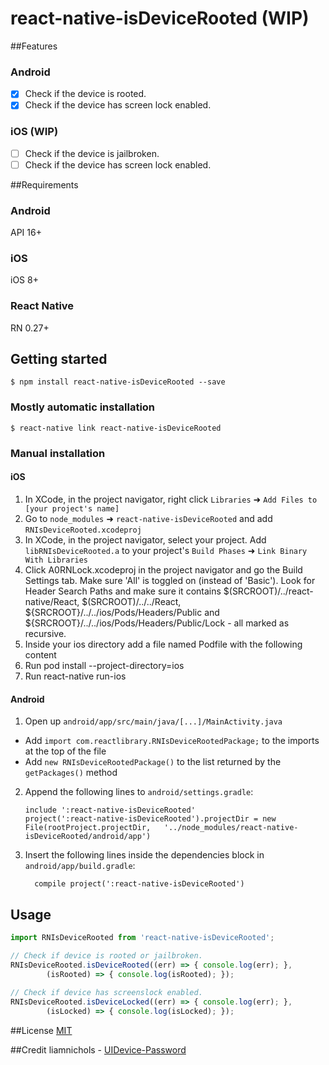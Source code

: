 
# react-native-isDeviceRooted (WIP)

##Features
### Android
- [x] Check if the device is rooted.
- [x] Check if the device has screen lock enabled.
  
### iOS (WIP)
- [ ] Check if the device is jailbroken. 
- [ ] Check if the device has screen lock enabled.

##Requirements
### Android
API 16+
### iOS
iOS 8+
### React Native
RN 0.27+


## Getting started

`$ npm install react-native-isDeviceRooted --save`

### Mostly automatic installation

`$ react-native link react-native-isDeviceRooted`

### Manual installation


#### iOS

1. In XCode, in the project navigator, right click `Libraries` ➜ `Add Files to [your project's name]`
2. Go to `node_modules` ➜ `react-native-isDeviceRooted` and add `RNIsDeviceRooted.xcodeproj`
3. In XCode, in the project navigator, select your project. Add `libRNIsDeviceRooted.a` to your project's `Build Phases` ➜ `Link Binary With Libraries`
4. Click A0RNLock.xcodeproj in the project navigator and go the Build Settings tab. Make sure 'All' is toggled on (instead of 'Basic'). Look for Header Search Paths and make sure it contains $(SRCROOT)/../react-native/React, $(SRCROOT)/../../React, ${SRCROOT}/../../ios/Pods/Headers/Public and ${SRCROOT}/../../ios/Pods/Headers/Public/Lock - all marked as recursive.
5. Inside your ios directory add a file named Podfile with the following content
6. Run pod install --project-directory=ios
7. Run react-native run-ios

#### Android

1. Open up `android/app/src/main/java/[...]/MainActivity.java`
  - Add `import com.reactlibrary.RNIsDeviceRootedPackage;` to the imports at the top of the file
  - Add `new RNIsDeviceRootedPackage()` to the list returned by the `getPackages()` method
2. Append the following lines to `android/settings.gradle`:
  	```
  	include ':react-native-isDeviceRooted'
  	project(':react-native-isDeviceRooted').projectDir = new File(rootProject.projectDir, 	'../node_modules/react-native-isDeviceRooted/android/app')
  	```
3. Insert the following lines inside the dependencies block in `android/app/build.gradle`:
  	```
      compile project(':react-native-isDeviceRooted')
  	```

## Usage
```javascript
import RNIsDeviceRooted from 'react-native-isDeviceRooted';

// Check if device is rooted or jailbroken.
RNIsDeviceRooted.isDeviceRooted((err) => { console.log(err); },
		(isRooted) => { console.log(isRooted); });
		
// Check if device has screenslock enabled.
RNIsDeviceRooted.isDeviceLocked((err) => { console.log(err); },
		(isLocked) => { console.log(isLocked); });
```
 
##License 
[MIT](./License)

##Credit
liamnichols - [UIDevice-Password](https://github.com/liamnichols/UIDevice-PasscodeStatus)
